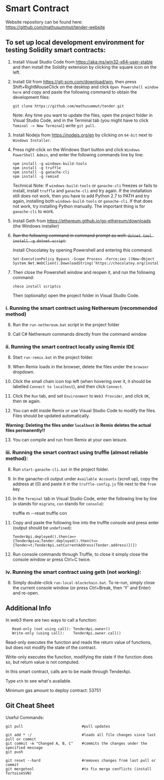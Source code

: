 # Smart Contract

Website repository can be found here: https://github.com/mathusummut/tender-website

## To set up local development environment for testing Solidity smart contracts:

1. Install Visual Studio Code from https://aka.ms/win32-x64-user-stable and then install the Solidity extension by clicking the square icon on the left.

2. Install Git from https://git-scm.com/download/win, then press Shift+RightMouseClick on the desktop and click `Open Powershell window here` and copy and paste the following command to obtain the development files:

       git clone https://github.com/mathusummut/tender.git

	Note: Any time you want to update the files, open the project folder in Visual Studio Code, and in the Terminal tab (you might have to click `Teminal -> New Terminal`) write `git pull`.

3. Install Nodejs from https://nodejs.org/en by clicking on `64-bit` next to `Windows Installer`.

4. Press right-click on the Windows Start button and click `Windows PowerShell Admin`, and enter the following commands line by line:

       npm install -g windows-build-tools
       npm install -g truffle
       npm install -g ganache-cli
       npm install -g remixd

	Technical Note: If `windows-build-tools` or `ganache-cli` freezes or fails to install, install `truffle` and `ganache-cli` and try again. If the installation still does not work, then you have to add Python 2.7 to PATH and try again, installing both `windows-build-tools` or `ganache-cli`. If that does not work, try installing Python manually. The important thing is for `ganache-cli` to work.

5. Install Geth from https://ethereum.github.io/go-ethereum/downloads (the Windows installer)

6. ~~Run the following command in command prompt as well: `dotnet tool install -g dotnet-script`.~~

    Install Chocolatey by opening Powershell and entering this command:

       Set-ExecutionPolicy Bypass -Scope Process -Force;iex ((New-Object System.Net.WebClient).DownloadString('https://chocolatey.org/install.ps1'))

7. Then close the Powershell window and reopen it, and run the following command:

       choco install scriptcs

	Then (optionally) open the project folder in Visual Studio Code.

### i. Running the smart contract using Nethereum (recommended method)

8. Run the `run-nethereum.bat` script in the project folder

9. Call C# Nethereum commands directly from the command window

### ii. Running the smart contract locally using Remix IDE

8. Start `run-remix.bat` in the project folder.

9. When Remix loads in the browser, delete the files under the `browser` dropdown.

10. Click the small chain icon top left (when hovering over it, it should be labelled `Connect to localhost`), and then click `Connect`.

11. Click the `Run` tab, and set `Environment` to `Web3 Provider`, and click `OK`, then `OK` again.

12. You can edit inside Remix or use Visual Studio Code to modify the files. Files should be updated automatically.

**Warning: Deleting the files under `localhost` in Remix deletes the actual files permanently!!**

13. You can compile and run from Remix at your own leisure.

### iii. Running the smart contract using truffle (almost reliable method):

8. Run `start-ganache-cli.bat` in the project folder.

9. In the ganache-cli output under `Available Accounts` (scroll up), copy the address at (0) and paste it in the `truffle-config.js` file next to the `from` key

10. In the `Terminal` tab in Visual Studio Code, enter the following line by line (`m` stands for `migrate`, `con` stands for `console`):

       truffle m --reset
       truffle con

11. Copy and paste the following line into the truffle console and press enter (output should be `undefined`):

        TenderApi.deployed().then(a=>{TenderApi=a;Tender.deployed().then(t=>{Tender=t;TenderApi.setCurrentAddress(Tender.address)})})

12. Run console commands through Truffle, to close it simply close the console window or press Ctrl+C twice.

### iv. Running the smart contract using geth (not working):

8. Simply double-click `run-local-blockchain.bat`. To re-run, simply close the current console window (or press Ctrl+Break, then 'Y' and Enter) and re-open.

## Additional Info

In web3 there are two ways to call a function:

       Read-only (not using call): TenderApi.owner()
       Write-only (using call):    TenderApi.owner.call()

Read-only executes the function and reads the return value of functions, but does not modify the state of the contract.

Write-only executes the function, modifying the state if the function does so, but return value is not computed.

In this smart contract, calls are to be made through TenderApi.

Type `eth` to see what's available.

Minimum gas amount to deploy contract: 53751

## Git Cheat Sheet

Useful Commands:

    git pull                           #pull updates

    git add * :/                       #loads all file changes since last pull or commit
    git commit -m "Changed A, B, C"    #commits the changes under the specified message
    git push

    git reset --hard                   #removes changes from last pull or commit
    git mergetool                      #to fix merge conflicts (install TortoiseSVN)
